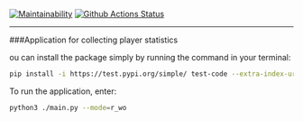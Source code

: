 [![Maintainability](https://api.codeclimate.com/v1/badges/a99a88d28ad37a79dbf6/maintainability)](https://codeclimate.com/github/codeclimate/codeclimate/maintainability)
[![Github Actions Status](https://github.com/DariaKharitonova/python-intern-test/blob/master/.github/workflows/Py%20CI/badge.svg)](https://github.com/DariaKharitonova/python-intern-test/actions)
___
###Application for collecting player statistics

ou can install the package simply by running the command in your terminal:

```bash
pip install -i https://test.pypi.org/simple/ test-code --extra-index-url https://pypi.org/simple
```

To run the application, enter:
```bash
python3 ./main.py --mode=r_wo
```
